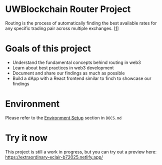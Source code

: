 # UWBlockchain Router Project

Routing is the process of automatically finding the best available rates for any specific trading pair across multiple exchanges. [[1](https://help.1inch.io/en/articles/4585131-what-is-routing)]

# Goals of this project
- Understand the fundamental concepts behind routing in web3
- Learn about best practices in web3 development
- Document and share our findings as much as possible
- Build a dApp with a React frontend similar to 1inch to showcase our findings

# Environment
Please refer to the [Environment Setup](https://github.com/blockchainuw/uwblockchain_router/blob/main/DOCS.md) section in ```DOCS.md```

# Try it now
This project is still a work in progress, but you can try out a preview here: https://extraordinary-eclair-b72025.netlify.app/
